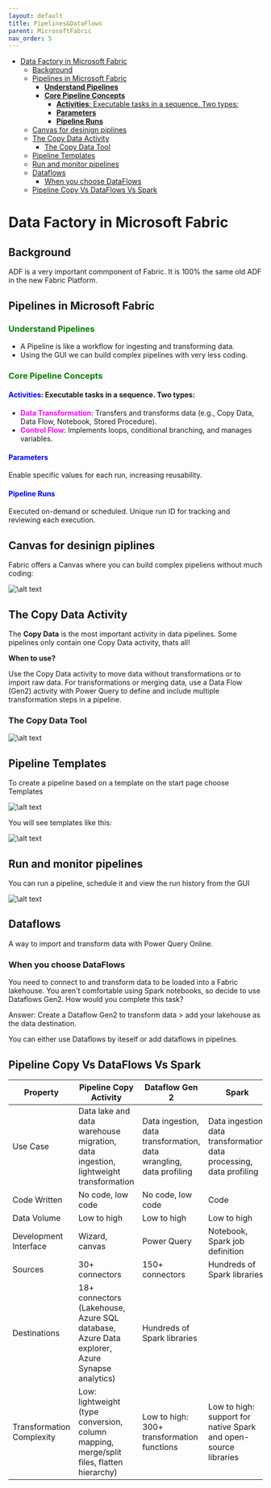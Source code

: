 ```yaml
---
layout: default
title: Pipelines&DataFlows
parent: MicrosoftFabric
nav_order: 5
---
```


- [Data Factory in Microsoft Fabric](#data-factory-in-microsoft-fabric)
  - [Background](#background)
  - [Pipelines in Microsoft Fabric](#pipelines-in-microsoft-fabric)
    - [**Understand Pipelines**](#understand-pipelines)
    - [**Core Pipeline Concepts**](#core-pipeline-concepts)
      - [**Activities**: Executable tasks in a sequence. Two types:](#activities-executable-tasks-in-a-sequence-two-types)
      - [**Parameters**](#parameters)
      - [**Pipeline Runs**](#pipeline-runs)
  - [Canvas for desinign piplines](#canvas-for-desinign-piplines)
  - [The Copy Data Activity](#the-copy-data-activity)
    - [The Copy Data Tool](#the-copy-data-tool)
  - [Pipeline Templates](#pipeline-templates)
  - [Run and monitor pipelines](#run-and-monitor-pipelines)
  - [Dataflows](#dataflows)
    - [When you choose DataFlows](#when-you-choose-dataflows)
  - [Pipeline Copy Vs DataFlows Vs Spark](#pipeline-copy-vs-dataflows-vs-spark)


# Data Factory in Microsoft Fabric

## Background

ADF is a very important commponent of Fabric. It is 100% the same old ADF in the new Fabric Platform.

## Pipelines in Microsoft Fabric

### **<span style="color:green;">Understand Pipelines</span>**  
- A Pipeline is like a workflow for ingesting and transforming data.
- Using the GUI we can build complex pipelines with very less coding.

### **<span style="color:green;">Core Pipeline Concepts</span>**  
#### **<span style="color:blue;">Activities</span>**: Executable tasks in a sequence. Two types:
  - **<span style="color:magenta;">Data Transformation</span>**: Transfers and transforms data (e.g., Copy Data, Data Flow, Notebook, Stored Procedure).
  - **<span style="color:magenta;">Control Flow</span>**: Implements loops, conditional branching, and manages variables.

#### **<span style="color:blue;">Parameters</span>**
Enable specific values for each run, increasing reusability.

#### **<span style="color:blue;">Pipeline Runs</span>**
Executed on-demand or scheduled. Unique run ID for tracking and reviewing each execution.

## Canvas for desinign piplines

Fabric offers a Canvas where you can build complex pipeliens without much coding:

![\alt text](images\image-42.png)

## The Copy Data Activity

The **Copy Data** is the most important activity in data pipelines. Some pipelines only contain one Copy Data activity, thats all!

**When to use?**

Use the Copy Data activity to move data without transformations or to import raw data. For transformations or merging data, use a Data Flow (Gen2) activity with Power Query to define and include multiple transformation steps in a pipeline.

### The Copy Data Tool

![\alt text](images\image-41.png)

## Pipeline Templates

To create a pipeline based on a template on the start page choose Templates

![\alt text](images\image-43.png)

You will see templates like this:

![\alt text](images\image-44.png)

## Run and monitor pipelines

You can run a pipeline, schedule it and view the run history from the GUI

![\alt text](images\image-45.png)


## Dataflows

A way to import and transform data with Power Query Online.

### When you choose DataFlows

You need to connect to and transform data to be loaded into a Fabric lakehouse. You aren't comfortable using Spark notebooks, so decide to use Dataflows Gen2. How would you complete this task? 

Answer:
Create a Dataflow Gen2 to transform data > add your lakehouse as the data destination.

You can either use Dataflows by iteself or add dataflows in pipelines.

## Pipeline Copy Vs DataFlows Vs Spark


| Property                | Pipeline Copy Activity | Dataflow Gen 2 | Spark |
|-------------------------|------------------------|-----------------|-------|
| Use Case                | Data lake and data warehouse migration, data ingestion, lightweight transformation | Data ingestion, data transformation, data wrangling, data profiling | Data ingestion, data transformation, data processing, data profiling |
 Code Written            | No code, low code | No code, low code | Code |
| Data Volume             | Low to high | Low to high | Low to high |
| Development Interface   | Wizard, canvas | Power Query | Notebook, Spark job definition |
| Sources                 | 30+ connectors | 150+ connectors | Hundreds of Spark libraries |
| Destinations            | 18+ connectors (Lakehouse, Azure SQL database, Azure Data explorer, Azure Synapse analytics) | Hundreds of Spark libraries |
| Transformation Complexity | Low: lightweight (type conversion, column mapping, merge/split files, flatten hierarchy) | Low to high: 300+ transformation functions | Low to high: support for native Spark and open-source libraries |
